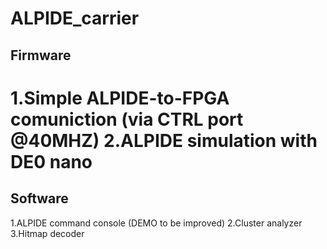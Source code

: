 # ALPIDE_carrier
Firmware
-----
1.Simple ALPIDE-to-FPGA comuniction (via CTRL port @40MHZ)
2.ALPIDE simulation with DE0 nano
=====
Software
----
1.ALPIDE command console (DEMO to be improved)
2.Cluster analyzer
3.Hitmap decoder

